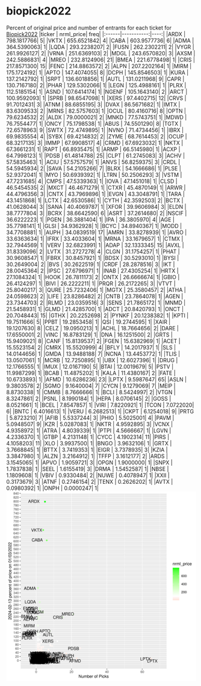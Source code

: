 # biopick2022
Percent of original price and number of entrants for each ticket for [Biopick2022](https://twitter.com/hashtag/Biopick2022)
|ticker |  nrml_price| freq|
|:------|-----------:|----:|
|ARDX   | 798.1817766|    5|
|VKTX   | 655.6521842|    4|
|CABA   | 603.9577736|    6|
|ADMA   | 364.5390063|    1|
|LQDA   | 293.2238207|    2|
|FUSN   | 262.2302211|    2|
|VYGR   | 261.9926127|    2|
|VRNA   | 251.6369103|    2|
|MDGL   | 243.6570820|    3|
|AXSM   | 242.5886831|    4|
|MREO   | 232.8124906|   21|
|BMEA   | 221.6778498|    1|
|CRIS   | 217.8571300|   15|
|FENC   | 214.8863572|    2|
|ALPN   | 207.2202164|    1|
|MIRM   | 175.1724192|    1|
|APTO   | 147.4074055|    8|
|DCPH   | 145.8546503|    1|
|KURA   | 137.2142792|    1|
|SRPT   | 136.6018856|    1|
|AUTL   | 131.0211968|    9|
|CAPR   | 130.7167180|    2|
|PHAR   | 129.5302066|    1|
|LEGN   | 125.4988161|    1|
|PLRX   | 112.5185154|    1|
|ASND   | 107.6414174|    1|
|NGENF  | 105.1643140|    2|
|ARCT   | 100.9592093|    1|
|SPRB   |  98.6547098|    1|
|XERS   |  97.4402715|   12|
|CRVS   |  91.7012431|    3|
|ATNM   |  88.6855195|    3|
|DVAX   |  86.5671682|    1|
|IMTX   |  83.6309533|    2|
|MRNS   |  82.5757603|    1|
|OCUL   |  80.4160716|    8|
|OPTN   |  79.6234532|    2|
|ALDX   |  79.0000021|    2|
|MNKD   |  77.5743751|    1|
|MDWD   |  76.7554477|    1|
|ONCY   |  75.1798538|    1|
|ABUS   |  74.5501290|    8|
|TGTX   |  72.6578963|    9|
|SWTX   |  72.4749895|    1|
|NVNO   |  71.4734456|    1|
|IBRX   |  69.9835554|    4|
|SYBX   |  69.4214832|    2|
|ZYME   |  68.7614453|    2|
|OCUP   |  68.3217135|    3|
|IMMP   |  67.9908517|    4|
|CRMD   |  67.6923032|    1|
|NKTX   |  67.3661231|    1|
|RAPT   |  66.8935475|    1|
|ARMP   |  66.5145980|    1|
|ACXP   |  64.7998123|    1|
|PDSB   |  61.4814788|   25|
|CLPT   |  61.2745083|    3|
|ACHV   |  57.5835463|    1|
|ACIU   |  57.5757579|    1|
|ANVS   |  56.8259375|    3|
|CRDL   |  54.5945934|    2|
|SAVA   |  54.2105266|    7|
|BLRX   |  54.1666686|    1|
|PLSE   |  52.9372041|    1|
|MYO    |  50.6939392|    1|
|LTRN   |  50.2506293|    3|
|VSTM   |  47.7231685|    4|
|CMPS   |  47.5339363|    1|
|IOVA   |  47.1451018|    1|
|CLSD   |  46.5454535|    2|
|MXCT   |  46.4671279|    1|
|CTXR   |  45.4870149|    1|
|ARWR   |  44.4796356|    3|
|CNTX   |  43.7969896|    1|
|EVGN   |  43.3048791|    1|
|TARA   |  43.1451868|    1|
|LCTX   |  42.6530586|    1|
|CYTH   |  42.3592503|    2|
|BCTX   |  41.0628044|    3|
|SANA   |  40.4069787|    1|
|XFOR   |  39.9606984|    3|
|ELDN   |  38.7777804|    3|
|BCRX   |  38.6642590|    6|
|ASRT   |  37.2614680|    2|
|NSCIF  |  36.6222223|    1|
|PGEN   |  36.3881404|    1|
|IPA    |  36.3805970|    4|
|AGE    |  35.7798141|    1|
|GLSI   |  34.9362928|    1|
|BCYC   |  34.8940367|    1|
|MODD   |  34.7708881|    1|
|AUPH   |  34.0839519|   17|
|AMRN   |  33.8278939|    1|
|AVRO   |  33.6363634|    1|
|IFRX   |  33.4033604|    1|
|MRNA   |  33.1679657|    1|
|CTMX   |  32.7944569|    1|
|VERV   |  32.6823991|    1|
|ADAP   |  32.1333345|   15|
|AVXL   |  31.8339096|    2|
|LVTX   |  31.2727278|    4|
|CLGN   |  31.1754257|    1|
|PHAT   |  30.9608547|    1|
|FBRX   |  30.8457921|    1|
|BDSX   |  30.5293010|    1|
|BYSI   |  30.2649004|    2|
|BVS    |  30.2622519|    1|
|CRDF   |  28.2878516|    3|
|IKT    |  28.0045364|    2|
|IPSC   |  27.6796971|    1|
|INAB   |  27.4305254|    1|
|HRTX   |  27.1084324|    1|
|HOOK   |  26.7811173|    2|
|ONTX   |  26.6666674|    1|
|GBIO   |  26.4124297|    1|
|BIVI   |  26.2222211|    1|
|PRQR   |  26.2172265|    3|
|VTVT   |  25.8040217|    3|
|QURE   |  25.7232406|    1|
|MGTX   |  25.3580457|    2|
|ATHA   |  24.0598623|    2|
|LIFE   |  23.8286482|    2|
|CNTB   |  23.7864078|    1|
|AGEN   |  23.7344703|    2|
|RLMD   |  23.0359516|    3|
|SENS   |  21.7865172|    1|
|MNMD   |  21.5458931|    1|
|GLMD   |  21.4285700|    1|
|ADCT   |  20.8420793|    1|
|ONCT   |  20.7048443|   15|
|GTHX   |  20.2252698|    2|
|PYNKF  |  20.1238382|    1|
|KPTI   |  19.7511666|    5|
|PPBT   |  19.2853458|    1|
|QSI    |  19.2744595|    1|
|XAIR   |  19.1207630|    8|
|CELZ   |  19.0950213|    1|
|ACHL   |  18.7664656|    2|
|DARE   |  17.6550001|    2|
|VINC   |  16.8783129|    1|
|DNA    |  16.1251500|    2|
|GRTS   |  15.9409021|    8|
|CANF   |  15.8139537|    2|
|FGEN   |  15.6382969|    1|
|ACET   |  15.5523154|    2|
|CMRX   |  15.5520999|    4|
|BFLY   |  14.2017937|    1|
|SLS    |  14.0144656|    1|
|GMDA   |  13.9488188|    7|
|NCNA   |  13.4453772|    1|
|TLIS   |  13.0507061|    1|
|MCRB   |  12.7250895|    1|
|UBX    |  12.6027396|    1|
|DRUG   |  12.1766555|    1|
|IMUX   |  12.0167190|    5|
|BTAI   |  12.0019679|    5|
|PSTV   |  11.9987299|    1|
|BCAB   |  11.4875202|    1|
|KALA   |  11.4380167|    2|
|FATE   |  10.6733893|    1|
|AFMD   |  10.6286236|   23|
|LPTX   |   9.5987647|   65|
|ASLN   |   9.3803578|    2|
|SGMO   |   9.1640004|    7|
|CYCN   |   9.1279069|    7|
|MEIP   |   8.8730338|    1|
|CMMB   |   8.7666666|    1|
|BCLI   |   8.5424997|    2|
|VTGN   |   8.3247861|    2|
|PSNL   |   8.1990184|    1|
|HEPA   |   8.0706145|    2|
|GOSS   |   8.0521661|    1|
|BCEL   |   7.8547857|    1|
|VIRI   |   7.8220921|    1|
|TCON   |   7.0722020|    6|
|BNTC   |   6.4016613|    1|
|VERU   |   6.2682513|    1|
|CKPT   |   6.1254018|    9|
|PRTG   |   5.8723210|    7|
|AFIB   |   5.5337244|    3|
|PHIO   |   5.5025001|    4|
|PAVM   |   5.0948507|    9|
|KZR    |   5.0287083|    1|
|NKTR   |   4.9592895|    3|
|VCNX   |   4.9358972|    1|
|ATRA   |   4.8039339|    1|
|PTPI   |   4.5666667|    1|
|LGVN   |   4.2336370|    1|
|GTBP   |   4.2131148|    1|
|CYCC   |   4.1902314|   11|
|PIRS   |   4.1058203|   11|
|XLO    |   3.9937500|    1|
|BNGO   |   3.9632106|    1|
|GRTX   |   3.7668845|    1|
|BTTX   |   3.7419353|    1|
|EIGR   |   3.7378935|    3|
|KZIA   |   3.3847980|    1|
|ALZN   |   3.2164912|    1|
|TFFP   |   3.1612177|    2|
|ARDS   |   3.1545065|    1|
|APVO   |   1.9059721|    3|
|OPGN   |   1.9000000|    1|
|SNPX   |   1.7837838|    1|
|SEEL   |   1.6155419|    3|
|DRMA   |   1.5452587|    1|
|NBSE   |   1.1809608|    1|
|VBIV   |   0.9330484|    2|
|NUWE   |   0.4078947|    1|
|XXII   |   0.3173679|    3|
|ATNF   |   0.2746154|    2|
|TENX   |   0.2626202|    1|
|AVTX   |   0.0980392|    1|
|ONPH   |   0.0000247|    1|
![retvspicks](biopicks.png?raw=true)
